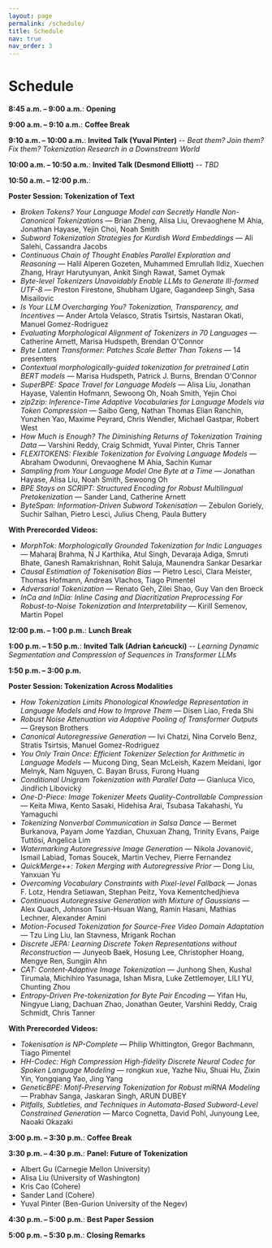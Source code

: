 ```yaml
---
layout: page
permalink: /schedule/
title: Schedule
nav: true
nav_order: 3
---
```

# Schedule

**8:45 a.m. – 9:00 a.m.**: **Opening**

**9:00 a.m. – 9:10 a.m.**: **Coffee Break**

**9:10 a.m. – 10:00 a.m.**: **Invited Talk (Yuval Pinter)** -- *Beat them? Join them? Fix them? Tokenization Research in a Downstream World*

**10:00 a.m. – 10:50 a.m.**: **Invited Talk (Desmond Elliott)** -- *TBD*

**10:50 a.m. – 12:00 p.m.**:

**Poster Session: Tokenization of Text**

* *Broken Tokens? Your Language Model can Secretly Handle Non-Canonical Tokenizations* — Brian Zheng, Alisa Liu, Orevaoghene M Ahia, Jonathan Hayase, Yejin Choi, Noah Smith
* *Subword Tokenization Strategies for Kurdish Word Embeddings* — Ali Salehi, Cassandra Jacobs
* *Continuous Chain of Thought Enables Parallel Exploration and Reasoning* — Halil Alperen Gozeten, Muhammed Emrullah Ildiz, Xuechen Zhang, Hrayr Harutyunyan, Ankit Singh Rawat, Samet Oymak
* *Byte-level Tokenizers Unavoidably Enable LLMs to Generate Ill-formed UTF-8* — Preston Firestone, Shubham Ugare, Gagandeep Singh, Sasa Misailovic
* *Is Your LLM Overcharging You? Tokenization, Transparency, and Incentives* — Ander Artola Velasco, Stratis Tsirtsis, Nastaran Okati, Manuel Gomez-Rodriguez
* *Evaluating Morphological Alignment of Tokenizers in 70 Languages* — Catherine Arnett, Marisa Hudspeth, Brendan O'Connor
* *Byte Latent Transformer: Patches Scale Better Than Tokens* — 14 presenters
* *Contextual morphologically-guided tokenization for pretrained Latin BERT models* — Marisa Hudspeth, Patrick J. Burns, Brendan O'Connor
* *SuperBPE: Space Travel for Language Models* — Alisa Liu, Jonathan Hayase, Valentin Hofmann, Sewoong Oh, Noah Smith, Yejin Choi
* *zip2zip: Inference-Time Adaptive Vocabularies for Language Models via Token Compression* — Saibo Geng, Nathan Thomas Elian Ranchin, Yunzhen Yao, Maxime Peyrard, Chris Wendler, Michael Gastpar, Robert West
* *How Much is Enough? The Diminishing Returns of Tokenization Training Data* — Varshini Reddy, Craig Schmidt, Yuval Pinter, Chris Tanner
* *FLEXITOKENS: Flexible Tokenization for Evolving Language Models* — Abraham Owodunni, Orevaoghene M Ahia, Sachin Kumar
* *Sampling from Your Language Model One Byte at a Time* — Jonathan Hayase, Alisa Liu, Noah Smith, Sewoong Oh
* *BPE Stays on SCRIPT: Structured Encoding for Robust Multilingual Pretokenization* — Sander Land, Catherine Arnett
* *ByteSpan: Information-Driven Subword Tokenisation* — Zebulon Goriely, Suchir Salhan, Pietro Lesci, Julius Cheng, Paula Buttery

**With Prerecorded Videos:**

* *MorphTok: Morphologically Grounded Tokenization for Indic Languages* — Maharaj Brahma, N J Karthika, Atul Singh, Devaraja Adiga, Smruti Bhate, Ganesh Ramakrishnan, Rohit Saluja, Maunendra Sankar Desarkar
* *Causal Estimation of Tokenisation Bias* — Pietro Lesci, Clara Meister, Thomas Hofmann, Andreas Vlachos, Tiago Pimentel
* *Adversarial Tokenization* — Renato Geh, Zilei Shao, Guy Van den Broeck
* *InCa and InDia: Inline Casing and Diacritization Preprocessing For Robust-to-Noise Tokenization and Interpretability* — Kirill Semenov, Martin Popel

**12:00 p.m. – 1:00 p.m.**: **Lunch Break**

**1:00 p.m. – 1:50 p.m.**: **Invited Talk (Adrian Łańcucki)** -- *Learning Dynamic Segmentation and Compression of Sequences in Transformer LLMs*

**1:50 p.m. – 3:00 p.m.**

**Poster Session: Tokenization Across Modalities**

* *How Tokenization Limits Phonological Knowledge Representation in Language Models and How to Improve Them* — Disen Liao, Freda Shi
* *Robust Noise Attenuation via Adaptive Pooling of Transformer Outputs* — Greyson Brothers
* *Canonical Autoregressive Generation* — Ivi Chatzi, Nina Corvelo Benz, Stratis Tsirtsis, Manuel Gomez-Rodriguez
* *You Only Train Once: Efficient Tokenizer Selection for Arithmetic in Language Models* — Mucong Ding, Sean McLeish, Kazem Meidani, Igor Melnyk, Nam Nguyen, C. Bayan Bruss, Furong Huang
* *Conditional Unigram Tokenization with Parallel Data* — Gianluca Vico, Jindřich Libovický
* *One-D-Piece: Image Tokenizer Meets Quality-Controllable Compression* — Keita Miwa, Kento Sasaki, Hidehisa Arai, Tsubasa Takahashi, Yu Yamaguchi
* *Tokenizing Nonverbal Communication in Salsa Dance* — Bermet Burkanova, Payam Jome Yazdian, Chuxuan Zhang, Trinity Evans, Paige Tuttösí, Angelica Lim
* *Watermarking Autoregressive Image Generation* — Nikola Jovanović, Ismail Labiad, Tomas Soucek, Martin Vechev, Pierre Fernandez
* *QuickMerge++: Token Merging with Autoregressive Prior* — Dong Liu, Yanxuan Yu
* *Overcoming Vocabulary Constraints with Pixel-level Fallback* — Jonas F. Lotz, Hendra Setiawan, Stephan Peitz, Yova Kementchedjhieva
* *Continuous Autoregressive Generation with Mixture of Gaussians* — Alex Quach, Johnson Tsun-Hsuan Wang, Ramin Hasani, Mathias Lechner, Alexander Amini
* *Motion-Focused Tokenization for Source-Free Video Domain Adaptation* — Tzu Ling Liu, Ian Stavness, Mrigank Rochan
* *Discrete JEPA: Learning Discrete Token Representations without Reconstruction* — Junyeob Baek, Hosung Lee, Christopher Hoang, Mengye Ren, Sungjin Ahn
* *CAT: Content-Adaptive Image Tokenization* — Junhong Shen, Kushal Tirumala, Michihiro Yasunaga, Ishan Misra, Luke Zettlemoyer, LILI YU, Chunting Zhou
* *Entropy-Driven Pre-tokenization for Byte Pair Encoding* — Yifan Hu, Ningyue Liang, Dachuan Zhao, Jonathan Geuter, Varshini Reddy, Craig Schmidt, Chris Tanner

**With Prerecorded Videos:**

* *Tokenisation is NP-Complete* — Philip Whittington, Gregor Bachmann, Tiago Pimentel
* *HH-Codec: High Compression High-fidelity Discrete Neural Codec for Spoken Language Modeling* — rongkun xue, Yazhe Niu, Shuai Hu, Zixin Yin, Yongqiang Yao, Jing Yang
* *GeneticBPE: Motif-Preserving Tokenization for Robust miRNA Modeling* — Prabhav Sanga, Jaskaran Singh, ARUN DUBEY
* *Pitfalls, Subtleties, and Techniques in Automata-Based Subword-Level Constrained Generation* — Marco Cognetta, David Pohl, Junyoung Lee, Naoaki Okazaki

**3:00 p.m. – 3:30 p.m.**: **Coffee Break**

**3:30 p.m. – 4:30 p.m.**: **Panel: Future of Tokenization**

* Albert Gu (Carnegie Mellon University)
* Alisa Liu (University of Washington)
* Kris Cao (Cohere)
* Sander Land (Cohere)
* Yuval Pinter (Ben-Gurion University of the Negev)


**4:30 p.m. – 5:00 p.m.**: **Best Paper Session**

**5:00 p.m. – 5:30 p.m.**: **Closing Remarks**


<style>
    /* Style for the team container */
.team-container {
    display: grid;
    grid-template-columns: repeat(5, 1fr); /* Display 3 members per row */
    gap: 5px;
    max-width: 1000px;
    padding: 20px;
}

@media (max-width: 768px) {
    .team-container {
        grid-template-columns: repeat(2, 1fr); /* Display 2 members per row on smaller screens */
    }
}

/* Style for each team member */
.team-member {
    text-align: center;
    background-color: #fff;
    padding: 0px;
    width: 150px; /* Set a fixed width for consistent circle appearance */
    height: 260px; /* Set a fixed height for consistent circle appearance */
    /* box-shadow: 0px 3px 6px rgba(0, 0, 0, 0.1); */
    overflow: hidden; /* Hide any image overflow */
}


.team-member h3 {
    font-size: 16px;
    color: #333;
}

.team-member img {
  object-fit: cover;
  border-radius:50%;
  width: 150px;
  height: 150px;
  padding: 10px;
}

.sponsor-container {
    display: flex;
    gap: 5px;
}

.sponsor {
    flex: 1;
    margin: 10px;
    text-align: center;
    box-sizing: border-box;
    height: 50px;
    width: 50px;
}

.sponsor img {  
    width: 100%; /* Make the image take up 100% of the figure's width */
    height: 100%;
    object-fit: contain; 
}

.caption {
    margin-top: 12px; /* Adjust the margin to control the gap between the figure and the caption */
}

.right-half {
    flex: 1; /* Each figure takes up 50% of the available width */
    height: 500px; /* Set a fixed height for all figures (adjust the value as needed) */
}
</style>
